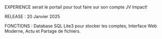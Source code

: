 EXPERIENCE serait le portail pour tout faire sur son compte JV Impact!

RELEASE : 20 Janvier 2025

FONCTIONS : Database SQL Lite3 pour stocker les comptes, Interface Web Moderne, Actu et Partage de fichiers.
